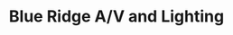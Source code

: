 ---
title: "Blue Ridge A/V and Lighting"
url: /charlottesville/blue-ridge-a-v-and-lighting/
shop: shop
---